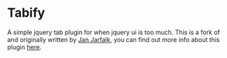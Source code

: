 Tabify
======

A simple jquery tab plugin for when jquery ui is too much. This is a fork of and originally written by [Jan Jarfalk](http://www.unwrongest.com/), you can find out more info about this plugin [here](http://www.unwrongest.com/projects/tabify/).

